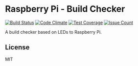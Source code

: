 # Raspberry Pi - Build Checker

[![Build Status](https://travis-ci.org/mrprompt/raspberry-build-checker.svg?branch=master)](https://travis-ci.org/mrprompt/raspberry-build-checker)
[![Code Climate](https://codeclimate.com/github/mrprompt/raspberry-build-checker/badges/gpa.svg)](https://codeclimate.com/github/mrprompt/raspberry-build-checker)
[![Test Coverage](https://codeclimate.com/github/mrprompt/raspberry-build-checker/badges/coverage.svg)](https://codeclimate.com/github/mrprompt/raspberry-build-checker/coverage)
[![Issue Count](https://codeclimate.com/github/mrprompt/raspberry-build-checker/badges/issue_count.svg)](https://codeclimate.com/github/mrprompt/raspberry-build-checker)

A build checker based on LEDs to Raspberry Pi.

## License

MIT
